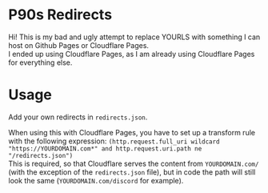 # P90s Redirects

Hi! This is my bad and ugly attempt to replace YOURLS with something I can host on Github Pages or Cloudflare Pages.\
I ended up using Cloudflare Pages, as I am already using Cloudflare Pages for everything else.

# Usage

Add your own redirects in `redirects.json`.

When using this with Cloudflare Pages, you have to set up a transform rule with the following expression: `(http.request.full_uri wildcard "https://YOURDOMAIN.com*" and http.request.uri.path ne "/redirects.json")`\
This is required, so that Cloudflare serves the content from `YOURDOMAIN.com/` (with the exception of the `redirects.json` file), but in code the path will still look the same (`YOURDOMAIN.com/discord` for example).
